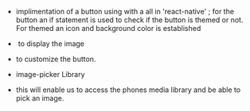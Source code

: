 - implimentation of a button using <Pressable> with a <Text> all in 'react-native' ; for the button an if statement is used to check if the button is themed or not. For themed an icon and background color is established
- <Image> to display the image
- <FontAwesome> to customize the button.

- image-picker Library
- this will enable us to access the phones media library and be able to pick an image.

